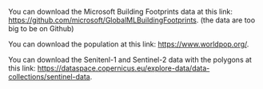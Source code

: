 You can download the Microsoft Building Footprints data at this link: https://github.com/microsoft/GlobalMLBuildingFootprints. (the data are too big to be on Github)

You can download the population at this link: https://www.worldpop.org/.

You can download the Senitenl-1 and Sentinel-2 data with the polygons at this link: https://dataspace.copernicus.eu/explore-data/data-collections/sentinel-data.

